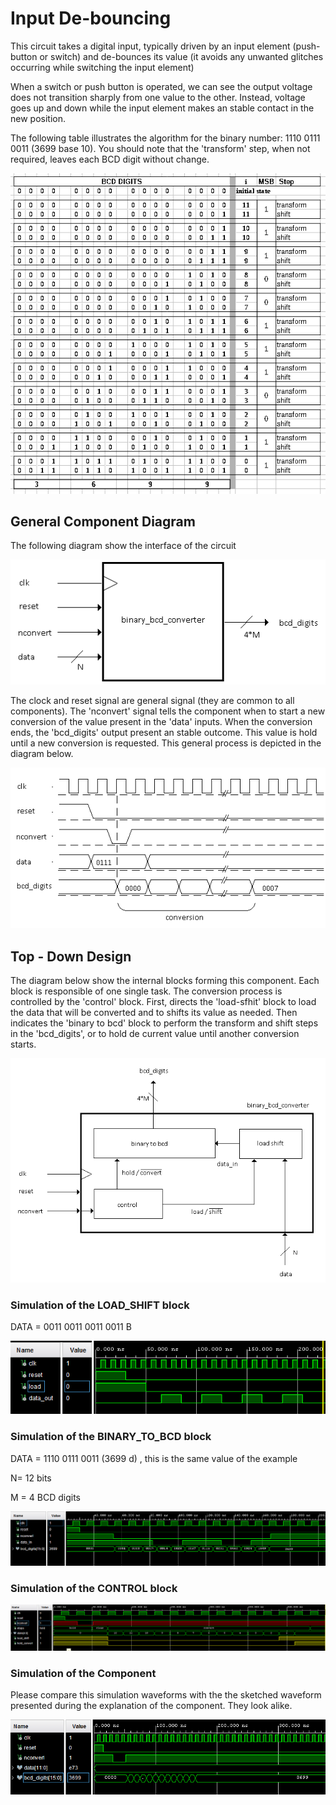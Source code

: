 # Input De-bouncing

This circuit takes a digital input, typically driven by an input element (push-button or switch) and de-bounces its value (it avoids any unwanted glitches occurring while switching the input element)

When a switch or push button is operated, we can see the output voltage does not transition sharply from one value to the other. Instead, voltage goes up and down while the input element makes an stable contact in the new position.



The following table illustrates the algorithm for the binary number: 1110 0111 0011 (3699 base 10). You should note that the 'transform' step, when not required, leaves each BCD digit without change.

<p align="center"><img src="https://raw.githubusercontent.com/g2marco/vhdl/main/binary_to_bcd_converter/resources/images/paper_example.png" /></p>


## General Component Diagram

The following diagram show the interface of the circuit



<p align="center"><img src="https://raw.githubusercontent.com/g2marco/vhdl/main/binary_to_bcd_converter/resources/images/component_interface.png" />




The clock and reset signal are general signal (they are common to all components). The 'nconvert' signal tells the component when to start a new conversion of the value present in the 'data' inputs. When the conversion ends, the 'bcd_digits' output present an stable outcome. This value is hold until a new conversion is requested. This general process is depicted in the diagram below. 

<p align="center"><img src="https://raw.githubusercontent.com/g2marco/vhdl/main/binary_to_bcd_converter/resources/images/interface_waveforms.png" /></p>

## Top - Down Design

The diagram below show the internal blocks forming this component. Each block is responsible of one single task. The conversion process is controlled by the 'control' block. First, directs the 'load-sfhit' block to load the data that will be converted and to shifts its value as needed. Then indicates the 'binary to bcd' block to perform the transform and shift steps in the 'bcd_digits', or to hold de current value until another conversion starts.

<p align="center"><img src="https://raw.githubusercontent.com/g2marco/vhdl/main/binary_to_bcd_converter/resources/images/block_diagram.png" /></p>



### Simulation of the LOAD_SHIFT block

DATA = 0011 0011 0011 0011 B 

<p align="center"><img src="https://raw.githubusercontent.com/g2marco/vhdl/main/binary_to_bcd_converter/resources/images/simulation_load_shift.png" /></p>



### Simulation of the BINARY_TO_BCD block

DATA = 1110 0111 0011 (3699 d) , this is the same value of the example

N= 12 bits

M = 4 BCD digits 

<p align="center"><img src="https://raw.githubusercontent.com/g2marco/vhdl/main/binary_to_bcd_converter/resources/images/simulation_binary_to_bcd.png" /></p>



### Simulation of the CONTROL block

<p align="center"><img src="https://raw.githubusercontent.com/g2marco/vhdl/main/binary_to_bcd_converter/resources/images/simulation_controlador.png" /></p>



### Simulation of the Component

Please compare this simulation waveforms with the the sketched waveform presented during the explanation of the component. They look alike.

<p align="center"><img src="https://raw.githubusercontent.com/g2marco/vhdl/main/binary_to_bcd_converter/resources/images/simulation_binary_bcd_converter.png" /></p>


